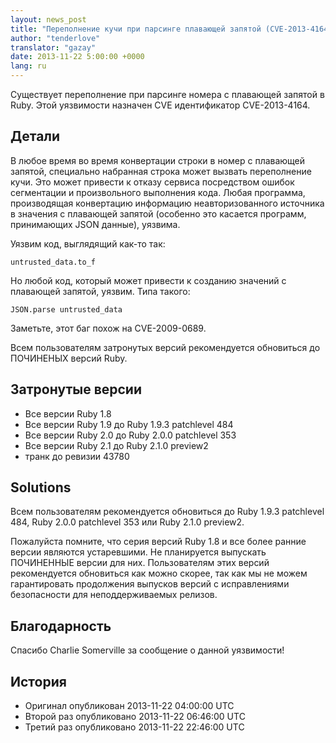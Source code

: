 ```yaml
---
layout: news_post
title: "Переполнение кучи при парсинге плавающей запятой (CVE-2013-4164)"
author: "tenderlove"
translator: "gazay"
date: 2013-11-22 5:00:00 +0000
lang: ru
---
```


Существует переполнение при парсинге номера с плавающей запятой в Ruby.
Этой уязвимости назначен CVE идентификатор CVE-2013-4164.

## Детали

В любое время во время конвертации строки в номер с плавающей запятой,
специально набранная строка может вызвать переполнение кучи. Это может
привести к отказу сервиса посредством ошибок сегментации и произвольного
выполнения кода. Любая программа, производящая конвертацию информацию
неавторизованного источника в значения с плавающей запятой (особенно
это касается программ, принимающих JSON данные), уязвима.

Уязвим код, выглядящий как-то так:

    untrusted_data.to_f

Но любой код, который может привести к созданию значений с плавающей
запятой, уязвим. Типа такого:

    JSON.parse untrusted_data

Заметьте, этот баг похож на CVE-2009-0689.

Всем пользователям затронутых версий рекомендуется обновиться до
ПОЧИНЕНЫХ версий Ruby.

## Затронутые версии

* Все версии Ruby 1.8
* Все версии Ruby 1.9 до Ruby 1.9.3 patchlevel 484
* Все версии Ruby 2.0 до Ruby 2.0.0 patchlevel 353
* Все версии Ruby 2.1 до Ruby 2.1.0 preview2
* транк до ревизии 43780

## Solutions

Всем пользователям рекомендуется обновиться до Ruby 1.9.3 patchlevel 484,
Ruby 2.0.0 patchlevel 353 или Ruby 2.1.0 preview2.

Пожалуйста помните, что серия версий Ruby 1.8 и все более ранние версии
являются устаревшими. Не планируется выпускать ПОЧИНЕННЫЕ версии для
них. Пользователям этих версий рекомендуется обновиться как можно скорее,
так как мы не можем гарантировать продолжения выпусков версий с
исправлениями безопасности для неподдерживаемых релизов.

## Благодарность

Спасибо Charlie Somerville за сообщение о данной уязвимости!

## История

* Оригинал опубликован 2013-11-22 04:00:00 UTC
* Второй раз опубликовано 2013-11-22 06:46:00 UTC
* Третий раз опубликовано 2013-11-22 22:46:00 UTC
